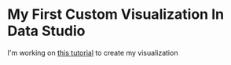 # My First Custom Visualization In Data Studio 

I'm working on [this tutorial](https://codelabs.developers.google.com/codelabs/community-visualization/) to create my visualization 

